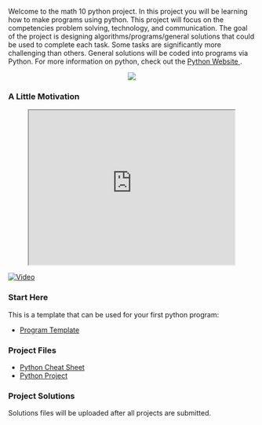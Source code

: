 Welcome to the math 10 python project. In this project you will be learning how to make programs using python. This project will focus on the competencies problem solving, technology, and communication. The goal of the project is designing algorithms/programs/general solutions that could be used to complete each task. Some tasks are significantly more challenging than others. General solutions will be coded into programs via Python. For more information on python, check out the <a href="https://www.python.org"> Python Website </a>. 

<p align="center"> 
  <img src="https://mrfanning.github.io/MrFanning.github.io-PythonProject/PythonL.png">  
</p>

### A Little Motivation

<p align="center"> 
  <iframe width="420" height="315" src="https://www.youtube.com/watch?v=xfBWk4nw440"></iframe>
</p>

[![Video](http://img.youtube.com/vi/-pdYK9Xg8Jw/0.jpg)](https://www.youtube.com/watch?v=xfBWk4nw440)

### Start Here 
This is a template that can be used for your first python program: 
* <a href="https://mrfanning.github.io/MrFanning.github.io-PythonProject/Template.py"> Program Template </a> 

### Project Files
* <a href="https://mrfanning.github.io/MrFanning.github.io-PythonProject/CheatSheet.pdf"> Python Cheat Sheet </a> 
* <a href="https://mrfanning.github.io/MrFanning.github.io-PythonProject/ProjectStudents.pdf"> Python Project </a> 

### Project Solutions
Solutions files will be uploaded after all projects are submitted. 




